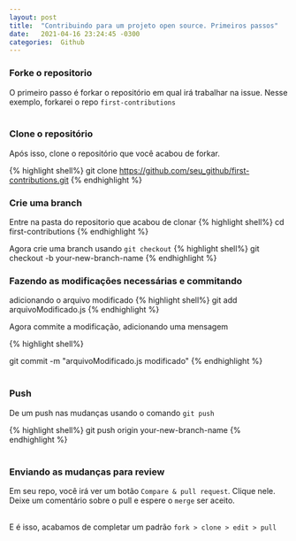 ```yaml
---
layout: post
title:  "Contribuindo para um projeto open source. Primeiros passos"
date:   2021-04-16 23:24:45 -0300
categories:  Github
---
```



### Forke o repositorio
O primeiro passo é forkar o repositório em qual irá trabalhar na issue. Nesse exemplo, forkarei o repo `first-contributions` <br/><br/>
### Clone o repositório
Após isso, clone o repositório que você acabou de forkar. 

{% highlight shell%}
git clone https://github.com/seu_github/first-contributions.git
{% endhighlight %}<br/>
### Crie uma branch
Entre na pasta do repositorio que acabou de clonar
{% highlight shell%}
cd first-contributions
{% endhighlight %}<br/>

Agora crie uma branch usando `git checkout`
{% highlight shell%}
git checkout -b your-new-branch-name
{% endhighlight %}<br/>
### Fazendo as modificações necessárias e commitando
adicionando o arquivo modificado
{% highlight shell%}
git add arquivoModificado.js
{% endhighlight %}<br/>

Agora commite a modificação, adicionando uma mensagem

{% highlight shell%}

git commit -m "arquivoModificado.js modificado"
{% endhighlight %}<br/><br/>


### Push
De um push nas mudanças usando o comando `git push`

{% highlight shell%}
git push origin your-new-branch-name
{% endhighlight %}<br/><br/>

### Enviando as mudanças para review
Em seu repo, você irá ver um botão `Compare & pull request`. Clique nele.
Deixe um comentário sobre o pull e espere o `merge` ser aceito.<br/><br/>

E é isso, acabamos de completar um padrão `fork > clone > edit > pull` <br/>

